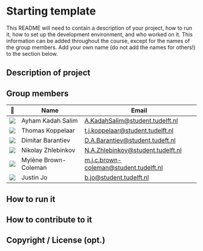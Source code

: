 # Starting template

This README will need to contain a description of your project, how to run it, how to set up the development environment, and who worked on it.
This information can be added throughout the course, except for the names of the group members.
Add your own name (do not add the names for others!) to the section below.

## Description of project

## Group members

| 📸 | Name | Email |
|---|---|---|
| ![](https://secure.gravatar.com/avatar/3b7318caa8cf367f8aba41751d9948e4?s=50&d=identicon) | Ayham Kadah Salim | A.KadahSalim@student.tudelft.nl |
| ![](https://secure.gravatar.com/avatar/8281a0b05afb2795a2656d0ce9fbaa50?s=50&d=identicon) | Thomas Koppelaar | t.j.koppelaar@student.tudelft.nl |
| ![](https://secure.gravatar.com/avatar/a1de5ca940440e57cb852bad131fe77d?s=50&d=identicon) | Dimitar Barantiev | D.A.Barantiev@student.tudeft.nl |
| ![](https://gitlab.ewi.tudelft.nl/uploads/-/system/user/avatar/2625/avatar.png?width=50) | Nikolay Zhlebinkov | N.A.Zhlebinkov@student.tudelft.nl |
| ![](https://secure.gravatar.com/avatar/389cc6950b8b14d5ca88a1181684a5d5?s=800&d=identicon)| Mylène Brown-Coleman | m.j.c.brown-coleman@student.tudelft.nl|
| ![](https://gitlab.ewi.tudelft.nl/uploads/-/system/user/avatar/2613/avatar.png?width=400)| Justin Jo | b.jo@student.tudelft.nl|

<!-- Instructions (remove once assignment has been completed -->
<!-- - Add (only!) your own name to the table above (use Markdown formatting) -->
<!-- - Mention your *student* email address -->
<!-- - Preferably add a recognisable photo, otherwise add your GitLab photo -->
<!-- - (please make sure the photos have the same size) --> 

## How to run it

## How to contribute to it

## Copyright / License (opt.)

